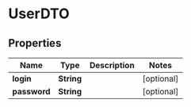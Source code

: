 

# UserDTO


## Properties

| Name | Type | Description | Notes |
|------------ | ------------- | ------------- | -------------|
|**login** | **String** |  |  [optional] |
|**password** | **String** |  |  [optional] |



